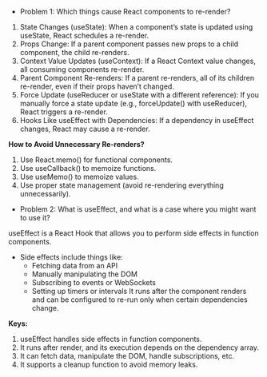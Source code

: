 * Problem 1: Which things cause React components to re-render?

1. State Changes (useState): When a component’s state is updated using useState, React schedules a re-render.
2. Props Change: If a parent component passes new props to a child component, the child re-renders.
3. Context Value Updates (useContext): If a React Context value changes, all consuming components re-render.
4. Parent Component Re-renders: If a parent re-renders, all of its children re-render, even if their props haven’t changed.
5. Force Update (useReducer or useState with a different reference): If you manually force a state update (e.g., forceUpdate() with useReducer), React triggers a re-render.
6. Hooks Like useEffect with Dependencies: If a dependency in useEffect changes, React may cause a re-render.

**How to Avoid Unnecessary Re-renders?**
1. Use React.memo() for functional components.
2. Use useCallback() to memoize functions.
3. Use useMemo() to memoize values.
4. Use proper state management (avoid re-rendering everything unnecessarily).

* Problem 2: What is useEffect, and what is a case where you might want to use it?

useEffect is a React Hook that allows you to perform side effects in function components.
- Side effects include things like:
    - Fetching data from an API
    - Manually manipulating the DOM
    - Subscribing to events or WebSockets
    - Setting up timers or intervals
It runs after the component renders and can be configured to re-run only when certain dependencies change.

**Keys:**
1. useEffect handles side effects in function components.
2. It runs after render, and its execution depends on the dependency array.
3. It can fetch data, manipulate the DOM, handle subscriptions, etc.
4. It supports a cleanup function to avoid memory leaks.
